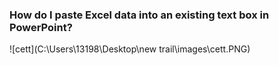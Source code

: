 ### How do I paste Excel data into an existing text box in PowerPoint?

![cett](C:\Users\13198\Desktop\new trail\images\cett.PNG)







## 


